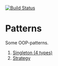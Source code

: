 [![Build Status](https://travis-ci.org/muzungu-av/patterns.svg?branch=master)](https://travis-ci.org/muzungu-av/patterns)

# Patterns
Some OOP-patterns.

1) [Singleton (4 types)](https://github.com/muzungu-av/patterns/tree/master/singleton)
2) [Strategy](https://github.com/muzungu-av/patterns/tree/master/strategy)